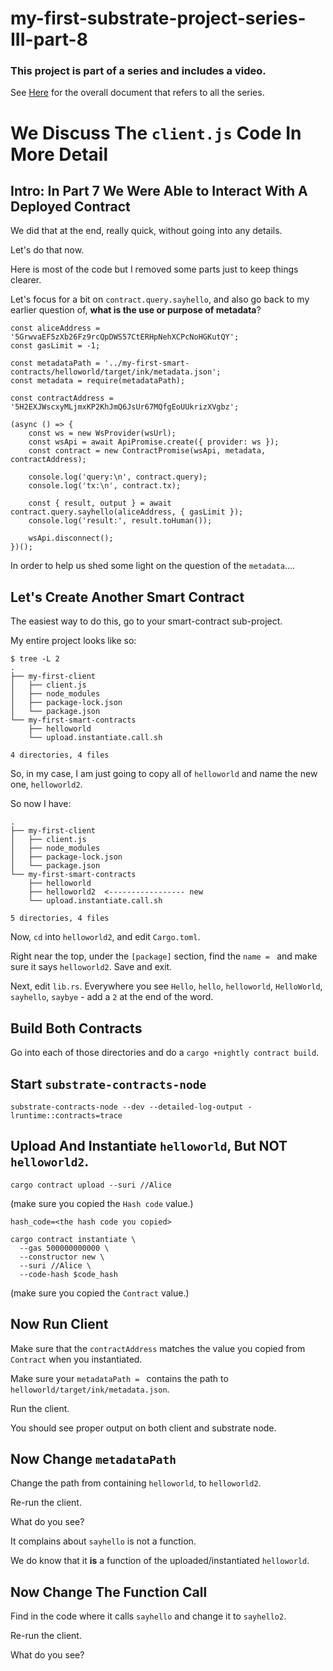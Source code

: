 # my-first-substrate-project-series-III-part-8

### This project is part of a series and includes a video.

See [Here](https://github.com/elicorrales/blockchain-tutorials/blob/main/README.md) for the overall document that
refers to all the series.  
  
# We Discuss The ```client.js``` Code In More Detail

## Intro: In Part 7 We Were Able to Interact With A Deployed Contract
We did that at the end, really quick, without going into any details.  
 
Let's do that now.  
  
Here is most of the code but I removed some parts just to keep things clearer.  
  
Let's focus for a bit on ```contract.query.sayhello```, and also go back to my earlier question of, **what is the use or purpose of metadata**?

```
const aliceAddress = '5GrwvaEF5zXb26Fz9rcQpDWS57CtERHpNehXCPcNoHGKutQY';
const gasLimit = -1;

const metadataPath = '../my-first-smart-contracts/helloworld/target/ink/metadata.json';
const metadata = require(metadataPath);

const contractAddress = '5H2EXJWscxyMLjmxKP2KhJmQ6JsUr67MQfgEoUUkrizXVgbz';

(async () => {
    const ws = new WsProvider(wsUrl);
    const wsApi = await ApiPromise.create({ provider: ws });
    const contract = new ContractPromise(wsApi, metadata, contractAddress);

    console.log('query:\n', contract.query);
    console.log('tx:\n', contract.tx);

    const { result, output } = await contract.query.sayhello(aliceAddress, { gasLimit });
    console.log('result:', result.toHuman());

    wsApi.disconnect();
})();
```
  
  
In order to help us shed some light on the question of the ```metadata```....
  

## Let's Create Another Smart Contract
  
The easiest way to do this, go to your smart-contract sub-project.  
  
My entire project looks like so: 
  
```
$ tree -L 2
.
├── my-first-client
│   ├── client.js
│   ├── node_modules
│   ├── package-lock.json
│   └── package.json
└── my-first-smart-contracts
    ├── helloworld
    └── upload.instantiate.call.sh

4 directories, 4 files
```
  
So, in my case, I am just going to copy all of ```helloworld``` and name the new one, ```helloworld2```.  
 
So now I have:  
  
```
.
├── my-first-client
│   ├── client.js
│   ├── node_modules
│   ├── package-lock.json
│   └── package.json
└── my-first-smart-contracts
    ├── helloworld
    ├── helloworld2  <----------------- new
    └── upload.instantiate.call.sh

5 directories, 4 files
```
  
Now, ```cd``` into ```helloworld2```, and edit ```Cargo.toml```.  
  
Right near the top, under the ```[package]``` section, find the ```name = ``` and make sure it says ```helloworld2```.  Save and exit.
 
Next, edit ```lib.rs```.   Everywhere you see ```Hello```, ```hello```, ```helloworld```, ```HelloWorld```, ```sayhello```, ```saybye``` - add a ```2``` at the end of the word.  
  

## Build Both Contracts

Go into each of those directories and do a ```cargo +nightly contract build```.  
  

## Start ```substrate-contracts-node```  
  
```
substrate-contracts-node --dev --detailed-log-output -lruntime::contracts=trace
```
  
## Upload And Instantiate ```helloworld```, But NOT ```helloworld2```.  
  
```
cargo contract upload --suri //Alice
```
  
(make sure you copied the ```Hash code``` value.)  
   
```
hash_code=<the hash code you copied>  
```
  
```
cargo contract instantiate \
  --gas 500000000000 \
  --constructor new \
  --suri //Alice \
  --code-hash $code_hash
```
  
(make sure you copied the ```Contract``` value.)  



## Now Run Client  
  
Make sure that the ```contractAddress``` matches the value you copied from ```Contract``` when you instantiated.  
  
Make sure your ```metadataPath = ``` contains the path to ```helloworld/target/ink/metadata.json```.
  
Run the client.  
  
You should see proper output on both client and substrate node.  
  
## Now Change ```metadataPath```
  
Change the path from containing ```helloworld```, to ```helloworld2```.  
  
Re-run the client.  
  
What do you see?  
  
It complains about ```sayhello``` is not a function.  
  
We do know that it **is** a function of the uploaded/instantiated ```helloworld```.
  
## Now Change The Function Call
  
Find in the code where it calls ```sayhello``` and change it to ```sayhello2```.  
  
Re-run the client.
  
What do you see?
  

  
